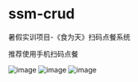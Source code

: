 # ssm-crud
暑假实训项目-《食为天》扫码点餐系统

推荐使用手机扫码点餐

![image](https://user-images.githubusercontent.com/86137696/226838640-47ed79eb-9bb9-4276-ae81-6fcf23a8b6da.png)
![image](https://user-images.githubusercontent.com/86137696/226838662-7e393239-eff7-4436-bff6-8e6f63f00227.png)
![image](https://user-images.githubusercontent.com/86137696/226838686-00e5faa6-1dd8-47ca-87d2-ef66277e6295.png)
